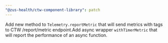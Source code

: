 ```yaml
---
"@zus-health/ctw-component-library": patch
---
```


Add new method to `Telemetry.reportMetric` that will send metrics with tags to CTW /report/metric endpoint.Add async wrapper `withTimerMetric` that will report the performance of an async function.
